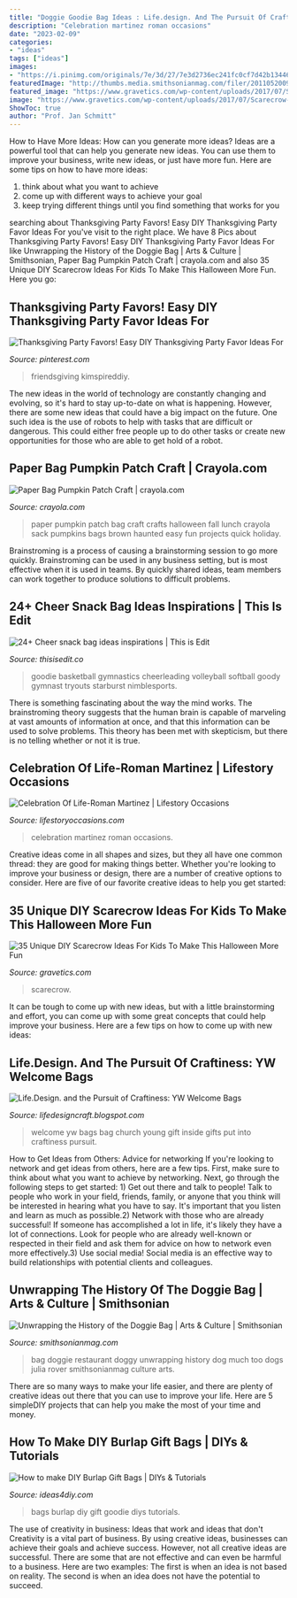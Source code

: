 ```yaml
---
title: "Doggie Goodie Bag Ideas : Life.design. And The Pursuit Of Craftiness: Yw Welcome Bags"
description: "Celebration martinez roman occasions"
date: "2023-02-09"
categories:
- "ideas"
tags: ["ideas"]
images:
- "https://i.pinimg.com/originals/7e/3d/27/7e3d2736ec241fc0cf7d42b13446e03d.jpg"
featuredImage: "http://thumbs.media.smithsonianmag.com/filer/20110520090221flickr_julia-k.jpg__1072x720_q85_crop.jpg"
featured_image: "https://www.gravetics.com/wp-content/uploads/2017/07/Scarecrow-Halloween-Treat-Bags.jpg"
image: "https://www.gravetics.com/wp-content/uploads/2017/07/Scarecrow-Halloween-Treat-Bags.jpg"
ShowToc: true
author: "Prof. Jan Schmitt"
---
```



How to Have More Ideas: How can you generate more ideas?
Ideas are a powerful tool that can help you generate new ideas. You can use them to improve your business, write new ideas, or just have more fun. Here are some tips on how to have more ideas: 
1. think about what you want to achieve 
2. come up with different ways to achieve your goal 
3. keep trying different things until you find something that works for you 

	

		
searching about Thanksgiving Party Favors! Easy DIY Thanksgiving Party Favor Ideas For you've visit to the right place. We have 8 Pics about Thanksgiving Party Favors! Easy DIY Thanksgiving Party Favor Ideas For like Unwrapping the History of the Doggie Bag | Arts &amp; Culture | Smithsonian, Paper Bag Pumpkin Patch Craft | crayola.com and also 35 Unique DIY Scarecrow Ideas For Kids To Make This Halloween More Fun. Here you go:
		
    
## Thanksgiving Party Favors! Easy DIY Thanksgiving Party Favor Ideas For

<img loading=lazy src="https://i.pinimg.com/originals/7e/3d/27/7e3d2736ec241fc0cf7d42b13446e03d.jpg" onerror="this.onerror=null;this.src='https://tse1.mm.bing.net/th?id=OIP.MPhnPsxDlhtLgInLdTtynAHaPG&amp;pid=15.1';" alt="Thanksgiving Party Favors! Easy DIY Thanksgiving Party Favor Ideas For">

_Source: pinterest.com_

>friendsgiving kimspireddiy. 

	

The new ideas in the world of technology are constantly changing and evolving, so it's hard to stay up-to-date on what is happening. However, there are some new ideas that could have a big impact on the future. One such idea is the use of robots to help with tasks that are difficult or dangerous. This could either free people up to do other tasks or create new opportunities for those who are able to get hold of a robot.

    
## Paper Bag Pumpkin Patch Craft | Crayola.com

<img loading=lazy src="http://www.crayola.com/~/media/Crayola/Crafts/crafts/603.jpg?h=396&amp;mh=762&amp;mw=645&amp;w=645" onerror="this.onerror=null;this.src='https://tse1.mm.bing.net/th?id=OIP.2I1lXbZdBrN74ToAYwWNfgHaEj&amp;pid=15.1';" alt="Paper Bag Pumpkin Patch Craft | crayola.com">

_Source: crayola.com_

>paper pumpkin patch bag craft crafts halloween fall lunch crayola sack pumpkins bags brown haunted easy fun projects quick holiday. 

	

Brainstroming is a process of causing a brainstorming session to go more quickly. Brainstroming can be used in any business setting, but is most effective when it is used in teams. By quickly shared ideas, team members can work together to produce solutions to difficult problems.

    
## 24+ Cheer Snack Bag Ideas Inspirations | This Is Edit

<img loading=lazy src="https://i.pinimg.com/originals/c1/19/57/c11957c8d6e6e56b3f63a2c4fcdea85f.jpg" onerror="this.onerror=null;this.src='https://tse1.mm.bing.net/th?id=OIP.kPgluFxH796aMmA3KHeA0wHaJ4&amp;pid=15.1';" alt="24+ Cheer snack bag ideas inspirations | This is Edit">

_Source: thisisedit.co_

>goodie basketball gymnastics cheerleading volleyball softball goody gymnast tryouts starburst nimblesports. 

	

There is something fascinating about the way the mind works. The brainstroming theory suggests that the human brain is capable of marveling at vast amounts of information at once, and that this information can be used to solve problems. This theory has been met with skepticism, but there is no telling whether or not it is true.

    
## Celebration Of Life-Roman Martinez | Lifestory Occasions

<img loading=lazy src="http://www.lifestoryoccasions.com/wp-content/uploads/2015/01/celebration-of-life-planner-1024x698.jpg" onerror="this.onerror=null;this.src='https://tse2.mm.bing.net/th?id=OIP.DJHXYaFwb0cDU8F9pYy1gQHaFD&amp;pid=15.1';" alt="Celebration Of Life-Roman Martinez | Lifestory Occasions">

_Source: lifestoryoccasions.com_

>celebration martinez roman occasions. 

	

Creative ideas come in all shapes and sizes, but they all have one common thread: they are good for making things better. Whether you're looking to improve your business or design, there are a number of creative options to consider. Here are five of our favorite creative ideas to help you get started: 

    
## 35 Unique DIY Scarecrow Ideas For Kids To Make This Halloween More Fun

<img loading=lazy src="https://www.gravetics.com/wp-content/uploads/2017/07/Scarecrow-Halloween-Treat-Bags.jpg" onerror="this.onerror=null;this.src='https://tse3.mm.bing.net/th?id=OIP.ASabLyLYU8JMFgVXpLnN4wHaLH&amp;pid=15.1';" alt="35 Unique DIY Scarecrow Ideas For Kids To Make This Halloween More Fun">

_Source: gravetics.com_

>scarecrow. 

	

It can be tough to come up with new ideas, but with a little brainstorming and effort, you can come up with some great concepts that could help improve your business. Here are a few tips on how to come up with new ideas: 

    
## Life.Design. And The Pursuit Of Craftiness: YW Welcome Bags

<img loading=lazy src="http://1.bp.blogspot.com/-jr-fT7dIFXA/T0ZZjzvQlTI/AAAAAAAAB9U/Dt6BtU0FmS8/s1600/YW+Welcome+Bag+-+LDC.jpg" onerror="this.onerror=null;this.src='https://tse1.mm.bing.net/th?id=OIP.9ggw1Zoc_lhvZjU58BnvewHaLG&amp;pid=15.1';" alt="Life.Design. and the Pursuit of Craftiness: YW Welcome Bags">

_Source: lifedesigncraft.blogspot.com_

>welcome yw bags bag church young gift inside gifts put into craftiness pursuit. 

	

How to Get Ideas from Others: Advice for networking
If you're looking to network and get ideas from others, here are a few tips. First, make sure to think about what you want to achieve by networking. Next, go through the following steps to get started: 1) Get out there and talk to people! Talk to people who work in your field, friends, family, or anyone that you think will be interested in hearing what you have to say. It's important that you listen and learn as much as possible.2) Network with those who are already successful! If someone has accomplished a lot in life, it's likely they have a lot of connections. Look for people who are already well-known or respected in their field and ask them for advice on how to network even more effectively.3) Use social media! Social media is an effective way to build relationships with potential clients and colleagues.

    
## Unwrapping The History Of The Doggie Bag | Arts &amp; Culture | Smithsonian

<img loading=lazy src="http://thumbs.media.smithsonianmag.com/filer/20110520090221flickr_julia-k.jpg__1072x720_q85_crop.jpg" onerror="this.onerror=null;this.src='https://tse1.mm.bing.net/th?id=OIP.idXliSUIV_JSm_IF4wqG0QHaFj&amp;pid=15.1';" alt="Unwrapping the History of the Doggie Bag | Arts &amp; Culture | Smithsonian">

_Source: smithsonianmag.com_

>bag doggie restaurant doggy unwrapping history dog much too dogs julia rover smithsonianmag culture arts. 

	

There are so many ways to make your life easier, and there are plenty of creative ideas out there that you can use to improve your life. Here are 5 simpleDIY projects that can help you make the most of your time and money.

    
## How To Make DIY Burlap Gift Bags | DIYs &amp; Tutorials

<img loading=lazy src="http://ideas4diy.com/wp-content/uploads/2017/07/How-to-make-Burlap-Goodie-Bags.jpg" onerror="this.onerror=null;this.src='https://tse4.mm.bing.net/th?id=OIP.JekFn2ZKZ5_bHnhiOcyL6wHaJ4&amp;pid=15.1';" alt="How to make DIY Burlap Gift Bags | DIYs &amp; Tutorials">

_Source: ideas4diy.com_

>bags burlap diy gift goodie diys tutorials. 

	

The use of creativity in business: Ideas that work and ideas that don't
Creativity is a vital part of business. By using creative ideas, businesses can achieve their goals and achieve success. However, not all creative ideas are successful. There are some that are not effective and can even be harmful to a business. Here are two examples: The first is when an idea is not based on reality. The second is when an idea does not have the potential to succeed.

